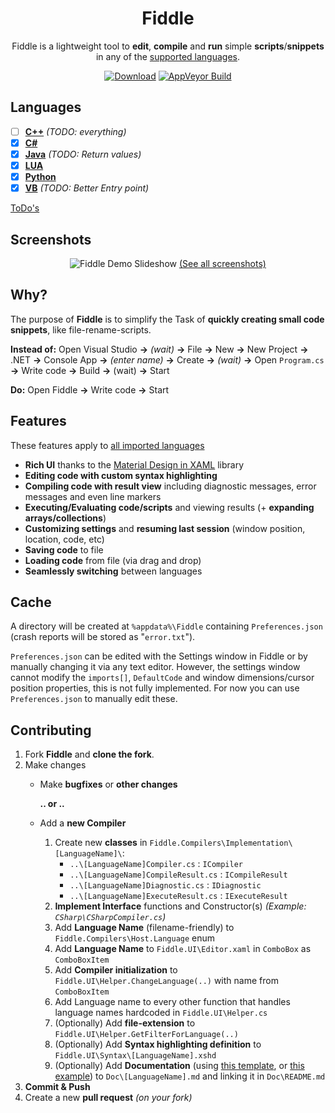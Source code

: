 <p align="center">
	<h1 align="center">
		Fiddle
	</h1>
	<p align="center">
		Fiddle is a lightweight tool to <strong>edit</strong>, <strong>compile</strong> and <strong>run</strong> simple <strong>scripts</strong>/<strong>snippets</strong> in any of the <a href="#languages">supported languages</a>.
	</p>
	<p align="center">
		<a href="https://github.com/mrousavy/Fiddle/releases/latest"><img src="https://img.shields.io/badge/download-fiddle-green.svg" alt="Download"/></a>
		<a href="https://ci.appveyor.com/project/mrousavy/fiddle"><img src="https://ci.appveyor.com/api/projects/status/1g0s56o0v1hdlqxu?svg=true" alt="AppVeyor Build"/></a>
	</p>
</p>

## Languages
- [ ] [**C++**](https://github.com/mrousavy/Fiddle/blob/master/Doc/Cpp.md) 	_(TODO: everything)_
- [x] [**C#**](https://github.com/mrousavy/Fiddle/blob/master/Doc/CSharp.md)
- [x] [**Java**](https://github.com/mrousavy/Fiddle/blob/master/Doc/Java.md) 	_(TODO: Return values)_
- [x] [**LUA**](https://github.com/mrousavy/Fiddle/blob/master/Doc/Lua.md)
- [x] [**Python**](https://github.com/mrousavy/Fiddle/blob/master/Doc/Python.md)
- [x] [**VB**](https://github.com/mrousavy/Fiddle/blob/master/Doc/Vb.md) 	_(TODO: Better Entry point)_

[ToDo's](https://github.com/mrousavy/Fiddle/projects)

## Screenshots
<p align="center">
	<img src="https://github.com/mrousavy/Fiddle/raw/master/Images/Fiddle_slideshow.gif" alt="Fiddle Demo Slideshow"/>
	<a href="https://github.com/mrousavy/Fiddle/tree/master/Images">(See all screenshots)</a>
</p>

## Why?
The purpose of **Fiddle** is to simplify the Task of **quickly creating small code snippets**, like file-rename-scripts.

**Instead of:**
Open Visual Studio **->** _(wait)_ **->** File **->** New **->** New Project **->** .NET **->** Console App **->** _(enter name)_ **->** Create **->** _(wait)_ **->** Open `Program.cs` **->** Write code **->** Build **->** (wait) **->** Start

**Do:**
Open Fiddle **->** Write code **->** Start

## Features
These features apply to [all imported languages](#languages)

* **Rich UI** thanks to the [Material Design in XAML](http://materialdesigninxaml.net/) library
* **Editing code with custom syntax highlighting**
* **Compiling code with result view** including diagnostic messages, error messages and even line markers
* **Executing/Evaluating code/scripts** and viewing results (+ **expanding arrays/collections**)
* **Customizing settings** and **resuming last session** (window position, location, code, etc)
* **Saving code** to file
* **Loading code** from file (via drag and drop)
* **Seamlessly switching** between languages

## Cache
A directory will be created at `%appdata%\Fiddle` containing `Preferences.json` (crash reports will be stored as "`error.txt`").

`Preferences.json` can be edited with the Settings window in Fiddle or by manually changing it via any text editor. 
However, the settings window cannot modify the `imports[]`, `DefaultCode` and window dimensions/cursor position properties, this is not fully implemented. For now you can use `Preferences.json` to manually edit these.

## Contributing
1. Fork **Fiddle** and **clone the fork**.
2. Make changes
	* Make **bugfixes** or **other changes**
	
	   **.. or ..**
	* Add a **new Compiler**
		1. Create new **classes** in `Fiddle.Compilers\Implementation\[LanguageName]\`:
			* `..\[LanguageName]Compiler.cs` : `ICompiler`
			* `..\[LanguageName]CompileResult.cs` : `ICompileResult`
			* `..\[LanguageName]Diagnostic.cs` : `IDiagnostic`
			* `..\[LanguageName]ExecuteResult.cs` : `IExecuteResult`
		2. **Implement Interface** functions and Constructor(s) _(Example: `CSharp\CSharpCompiler.cs`)_
		3. Add **Language Name** (filename-friendly) to `Fiddle.Compilers\Host.Language` enum
		4. Add **Language Name** to `Fiddle.UI\Editor.xaml` in `ComboBox` as `ComboBoxItem`
		5. Add **Compiler initialization** to `Fiddle.UI\Helper.ChangeLanguage(..)` with name from `ComboBoxItem`
		6. Add Language name to every other function that handles language names hardcoded in `Fiddle.UI\Helper.cs`
		7. (Optionally) Add **file-extension** to `Fiddle.UI\Helper.GetFilterForLanguage(..)`
		8. (Optionally) Add **Syntax highlighting definition** to `Fiddle.UI\Syntax\[LanguageName].xshd`
		9. (Optionally) Add **Documentation** (using [this template](https://github.com/mrousavy/Fiddle/blob/master/Doc/Template.md), or [this example](https://github.com/mrousavy/Fiddle/blob/master/Doc/CSharp.md)) to `Doc\[LanguageName].md` and linking it in `Doc\README.md`		
3. **Commit & Push**
4. Create a new **pull request** _(on your fork)_
